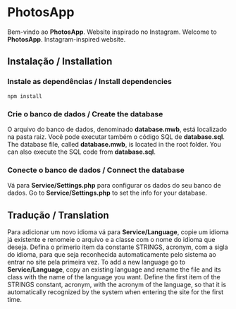 # PhotosApp

Bem-vindo ao **PhotosApp**. Website inspirado no Instagram.
Welcome to **PhotosApp**. Instagram-inspired website.

## Instalação / Installation

### Instale as dependências / Install dependencies
    npm install

### Crie o banco de dados / Create the database
O arquivo do banco de dados, denominado **database.mwb**, está localizado na pasta raiz. Você pode executar também o código SQL de **database.sql**.
The database file, called **database.mwb**, is located in the root folder. You can also execute the SQL code from **database.sql**.

### Conecte o banco de dados / Connect the database
Vá para **Service/Settings.php** para configurar os dados do seu banco de dados.
Go to **Service/Settings.php** to set the info for your database.

## Tradução / Translation
Para adicionar um novo idioma vá para **Service/Language**, copie um idioma já existente e renomeie o arquivo e a classe com o nome do idioma que deseja. Defina o primerio item da constante STRINGS, acronym, com a sigla do idioma, para que seja reconhecida automaticamente pelo sistema ao entrar no site pela primeira vez.
To add a new language go to **Service/Language**, copy an existing language and rename the file and its class with the name of the language you want. Define the first item of the STRINGS constant, acronym, with the acronym of the language, so that it is automatically recognized by the system when entering the site for the first time.
